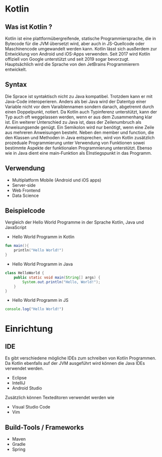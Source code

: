 # Kotlin
## Was ist Kotlin ?
Kotlin ist eine plattformübergreifende, statische Programmiersprache, die in Bytecode für die JVM übersetzt wird, aber auch in JS-Quellcode oder Maschinencode umgewandelt werden kann. Kotlin lässt sich ausßerdem zur Entwicklung von Android und iOS-Apps verwenden. 
Seit 2017 wird Kotlin offiziell von Google unterstützt und seit 2019 sogar bevorzugt. 
Hauptsächlich wird die Sprache von den JetBrains Programmierern entwickelt. 
## Syntax
Die Sprace ist syntaktisch nicht zu Java kompatibel. Trotzdem kann er mit Java-Code interoperieren. 
Anders als bei Java wird der Datentyp einer Variable nicht vor dem Varaiblennamen sondern danach, abgetrennt durch einen Doppelpunkt, notiert. Da Kotlin auch Typinferenz unterstützt, kann der Typ auch oft weggelassen werden, wenn er aus dem Zusammenhang klar ist. 
Ein weiterer Unterschied zu Java ist, dass der Zeilenumbruch als Anweisungsende genügt. Ein Semikolon wird nur benötigt, wenn eine Zeile aus mehreren Anweisungen besteht. 
Neben den member und function, die den Klassen und Methoden in Java entsprechen, wird von Kotlin zusätzlich prozeduale Programmierung unter Verwendung von Funktionen sowei bestimmte Aspekte der funktionalen Programmierung unterstützt. 
Ebenso wie in Java dient eine main-Funktion als EInstiegspunkt in das Programm. 

## Verwendung
- Multiplatform Mobile (Android und iOS apps)
- Server-side 
- Web Frontend
- Data Science

## Beispielcode
Vergleich der Hello World Programme in der Sprache Kotlin, Java und JavaScript
- Hello World Programm in Kotlin
```kotlin
fun main(){
    println("Hello World!")
}
```
- Hello World Programm in Java
```java
class HelloWorld {
    public static void main(String[] args) {
        System.out.println("Hello, World!"); 
    }
}
```
- Hello World Programm in JS
```javascript
console.log("Hello World!")
```
# Einrichtung
## IDE 
Es gibt verschiedene mögliche IDEs zum schreiben von Kotlin Programmen. 
Da Kotlin ebenfalls auf der JVM ausgeführt wird können die Java IDEs verwendet werden.
- Eclipse
- IntelliJ
- Android Studio

Zusätzlich können Texteditoren verwendet werden wie
- Visual Studio Code
- Vim
## Build-Tools / Frameworks
- Maven
- Gradle
- Spring 